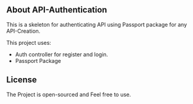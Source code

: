 ## About API-Authentication

This is a skeleton for authenticating API using Passport package for any API-Creation.

This project uses: 
- Auth controller for register and login.
- Passport Package

## License

The Project is open-sourced and Feel free to use.
